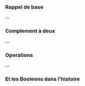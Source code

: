 ### Rappel de base


--

### Complement à deux

--

### Operations

--

### Et les Booleens dans l'histoire
